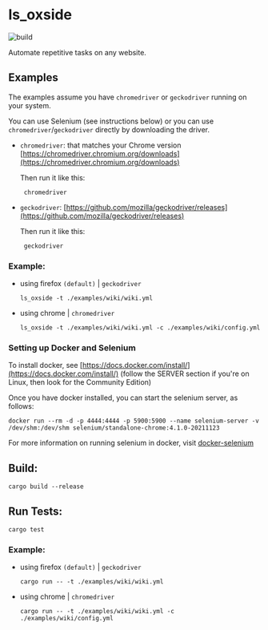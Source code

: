 # ls_oxside
![build](https://github.com/AG3NTSN0W/ls_oxide/actions/workflows/build.yml/badge.svg)

Automate repetitive tasks on any website.

## Examples

The examples assume you have `chromedriver` or `geckodriver` running on your system.

You can use Selenium (see instructions below) or you can use `chromedriver`/`geckodriver` directly by downloading the driver.
 - `chromedriver`: that matches your Chrome version <br>
    [https://chromedriver.chromium.org/downloads](https://chromedriver.chromium.org/downloads)

    Then run it like this:

        chromedriver

 - `geckodriver`: 
    [https://github.com/mozilla/geckodriver/releases](https://github.com/mozilla/geckodriver/releases)

    Then run it like this:

        geckodriver

### Example:

- using firefox `(default)` | `geckodriver`

    ```
    ls_oxside -t ./examples/wiki/wiki.yml
    ```

- using chrome | `chromedriver`

    ```
    ls_oxside -t ./examples/wiki/wiki.yml -c ./examples/wiki/config.yml
    ```


### Setting up Docker and Selenium

To install docker, see [https://docs.docker.com/install/](https://docs.docker.com/install/) (follow the SERVER section if you're on Linux, then look for the Community Edition)

Once you have docker installed, you can start the selenium server, as follows:

    docker run --rm -d -p 4444:4444 -p 5900:5900 --name selenium-server -v /dev/shm:/dev/shm selenium/standalone-chrome:4.1.0-20211123

For more information on running selenium in docker, visit
[docker-selenium](https://github.com/SeleniumHQ/docker-selenium)

## Build:

    cargo build --release

## Run Tests:

    cargo test  

### Example:

- using firefox `(default)` | `geckodriver`

    ```
    cargo run -- -t ./examples/wiki/wiki.yml
    ```

- using chrome | `chromedriver`

    ```
    cargo run -- -t ./examples/wiki/wiki.yml -c ./examples/wiki/config.yml
    ```        

